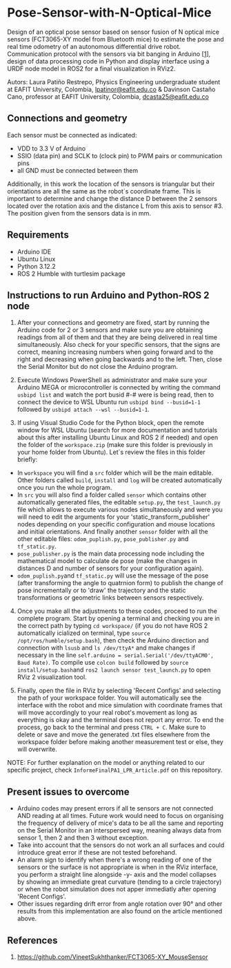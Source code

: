 # Pose-Sensor-with-N-Optical-Mice
Design of an optical pose sensor based on sensor fusion of N optical mice sensors (FCT3065-XY model from Bluetooth mice) to estimate the pose and real time odometry of an autonomous differential drive robot. Communication protocol with the sensors via bit banging in Arduino [[1]], design of data processing code in Python and display interface using a URDF node model in ROS2 for a final visualization in RViz2. 

Autors: Laura Patiño Restrepo, Physics Engineering undergraduate student at EAFIT University, Colombia, lpatinor@eafit.edu.co
& Davinson Castaño Cano, professor at EAFIT University, Colombia, dcasta25@eafit.edu.co
        
## Connections and geometry 
Each sensor must be connected as indicated:
* VDD to 3.3 V of Arduino
* SSIO (data pin) and SCLK to (clock pin) to PWM pairs or communication pins
* all GND must be connected between them

Additionally, in this work the location of the sensors is triangular but their orientations are all the same as the robot´s coordinate frame. This is important to determine and change the distance D between the 2 sensors located over the rotation axis and the distance L from this axis to sensor #3. The position given from the sensors data is in mm. 


## Requirements
* Arduino IDE
* Ubuntu Linux
* Python 3.12.2
* ROS 2 Humble with turtlesim package

## Instructions to run Arduino and Python-ROS 2 node
1. After your connections and geometry are fixed, start by running the Arduino code for 2 or 3 sensors and make sure you are obtaining readings from all of them and that they are being delivered in real time simultaneously. Also check for your specific sensors, that the signs are correct, meaning increasing numbers when going forward and to the right and decreasing when going backwards and to the left. Then, close the Serial Monitor but do not close the Arduino program. 

2. Execute Windows PowerShell as administrator and make sure your Arduino MEGA or microcontroller is connected by writing the command `usbipd list` and watch the port busid #-# were is being read, then to connect the device to WSL Ubuntu run `usbipd bind --busid=1-1` followed by `usbipd attach --wsl --busid=1-1`.
 
3. If using Visual Studio Code for the Python block, open the remote window for WSL Ubuntu (search for more documentation and tutorials about this after installing Ubuntu Linux and ROS 2 if needed) and open the folder of the `workspace.zip` (make sure this folder is previously in your home folder from Ubuntu). Let´s review the files in this folder briefly:

* In `workspace` you will find a `src` folder which will be the main editable. Other folders called `build`, `install` and `log` will be created automatically once you run the whole program.
* In `src` you will also find a folder called `sensor` which contains other automatically generated files, the editable `setup.py`, the `test_launch.py` file which allows to execute various nodes simultaneously and were you will need to edit the arguments for your 'static_transform_publisher' nodes depending on your specific configuration and mouse locations and initial orientations. And finally another `sensor` folder with all the other editable files: `odom_puplish.py`, `pose_publisher.py` and `tf_static.py`.
* `pose_publisher.py` is the main data processing node including the mathematical model to calculate de pose (make the changes in distances D and number of sensors for your configuration again).
* `odom_puplish.py`and `tf_static.py` will use the message of the pose (after transforming the angle to quatrnion form) to publish the change of pose incrementally or to 'draw' the trajectory and the static transformations or geometric links between sensors respectively.

4. Once you make all the adjustments to these codes, proceed to run the complete program. Start by opening a terminal and checking you are in the correct path by typing `cd workspace/` (if you do not have ROS 2 automatically icialized on terminal, type `source /opt/ros/humble/setup.bash`), then check the Arduino direction and connection with `lsusb` and `ls /dev/ttyA*` and make changes if necessary in the line `self.arduino = serial.Serial('/dev/ttyACM0', Baud Rate)`. To compile use `colcon build` followed by `source install/setup.bash`and `ros2 launch sensor test_launch.py` to open RViz 2 visualization tool.
   
5. Finally, open the file in RViz by selecting 'Recent Configs' and selecting the path of your workspace folder. You will automatically see the interface with the robot and mice simulation with coordinate frames that will move accordingly to your real robot's movement as long as everything is okay and the terminal does not report any error. To end the process, go back to the terminal and press `CTRL + C`. Make sure to delete or save and move the generated .txt files elsewhere from the workspace folder before making another measurement test or else, they will overwrite.

NOTE: For further explanation on the model or anything related to our specific project, check `InformeFinalPA1_LPR_Article.pdf` on this repository.

## Present issues to overcome 
* Arduino codes may present errors if all te sensors are not connected AND reading at all times. Future work would need to focus on organising the frequency of delivery of mice's data to be all the same and reporting on the Serial Monitor in an interspersed way, meaning always data from sensor 1, then 2 and then 3 without exception.
* Take into account that the sensors do not work an all surfaces and could introduce great error if these are not tested beforehand.
* An alarm sign to identify when there's a wrong reading of one of the sensors or the surface is not appropriate is when in the RViz interface, you perform a straight line alongside -y- axis and the model collapses by showing an immediate great curvature (tending to a circle trajectory) or when the robot simulation does not apper immediatly after opening 'Recent Configs'.
* Other issues regarding drift error from angle rotation over 90° and other results from this implementation are also found on the article mentioned above.

## References
[1]: https://github.com/VineetSukhthanker/FCT3065-XY_MouseSensor
1. https://github.com/VineetSukhthanker/FCT3065-XY_MouseSensor
